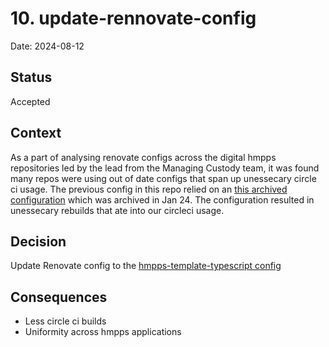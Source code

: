 # 10. update-rennovate-config

Date: 2024-08-12

## Status

Accepted

## Context

As a part of analysing renovate configs across the digital hmpps repositories led by the lead from the Managing Custody team, it was found
many repos were using out of date configs that span up unessecary circle ci usage.
The previous config in this repo relied on an [this archived configuration](https://github.com/ministryofjustice/arn-renovate-config) which was archived in Jan 24.
The configuration resulted in unessecary rebuilds that ate into our circleci usage.


## Decision

Update Renovate config to the [hmpps-template-typescript config](https://github.com/ministryofjustice/hmpps-template-typescript/blob/main/renovate.json)

## Consequences

- Less circle ci builds
- Uniformity across hmpps applications
